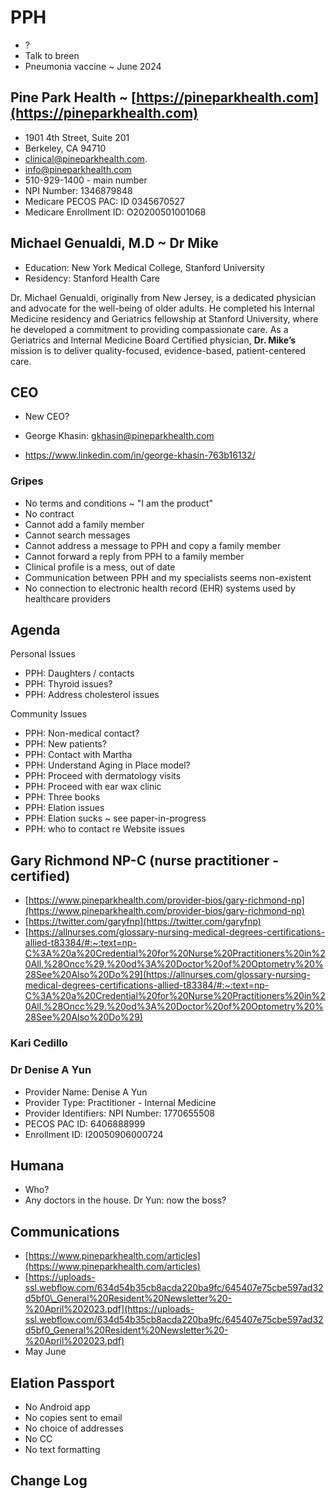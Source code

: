# PPH

* ?
* Talk to breen
* Pneumonia vaccine ~ June 2024

## Pine Park Health ~ [https://pineparkhealth.com](https://pineparkhealth.com)

* 1901 4th Street, Suite 201
* Berkeley, CA 94710
* clinical@pineparkhealth.com.
* info@pineparkhealth.com
* 510-929-1400 - main number
* NPI Number: 1346879848
* Medicare PECOS PAC: ID 0345670527
* Medicare Enrollment ID: O20200501001068


## Michael Genualdi, M.D ~ Dr Mike

* Education: New York Medical College, Stanford University
* Residency: Stanford Health Care

Dr. Michael Genualdi, originally from New Jersey, is a dedicated physician and advocate for the well-being of older adults. He completed his Internal Medicine residency and Geriatrics fellowship at Stanford University, where he developed a commitment to providing compassionate care. As a Geriatrics and Internal Medicine Board Certified physician, **Dr. Mike’s** mission is to deliver quality-focused, evidence-based, patient-centered care.


## CEO

* New CEO?

* George Khasin: gkhasin@pineparkhealth.com
* https://www.linkedin.com/in/george-khasin-763b16132/

### Gripes

* No terms and conditions ~ "I am the product"
* No contract
* Cannot add a family member
* Cannot search messages
* Cannot address a message to PPH and copy a family member
* Cannot forward a reply from PPH to a family member
* Clinical profile is a mess, out of date
* Communication between PPH and my specialists seems non-existent
* No connection to electronic health record (EHR) systems used by healthcare providers

## Agenda

Personal Issues

* PPH: Daughters / contacts
* PPH: Thyroid issues?
* PPH: Address cholesterol issues

Community Issues

* PPH: Non-medical contact?
* PPH: New patients?
* PPH: Contact with Martha
* PPH: Understand Aging in Place model?
* PPH: Proceed with dermatology visits
* PPH: Proceed with ear wax clinic
* PPH: Three books
* PPH: Elation issues
* PPH: Elation sucks ~ see paper-in-progress
* PPH: who to contact re Website issues



## Gary Richmond NP-C (nurse practitioner - certified)

* [https://www.pineparkhealth.com/provider-bios/gary-richmond-np](https://www.pineparkhealth.com/provider-bios/gary-richmond-np)
* [https://twitter.com/garyfnp](https://twitter.com/garyfnp)
* [https://allnurses.com/glossary-nursing-medical-degrees-certifications-allied-t83384/#:~:text=np-C%3A%20a%20Credential%20for%20Nurse%20Practitioners%20in%20All,%28Oncc%29.%20od%3A%20Doctor%20of%20Optometry%20%28See%20Also%20Do%29](https://allnurses.com/glossary-nursing-medical-degrees-certifications-allied-t83384/#:~:text=np-C%3A%20a%20Credential%20for%20Nurse%20Practitioners%20in%20All,%28Oncc%29.%20od%3A%20Doctor%20of%20Optometry%20%28See%20Also%20Do%29)

### Kari Cedillo

### Dr Denise A Yun

* Provider Name: Denise A Yun
* Provider Type: Practitioner - Internal Medicine
* Provider Identifiers: NPI Number: 1770655508
* PECOS PAC ID: 6406888999
* Enrollment ID: I20050906000724

## Humana

* Who?
* Any doctors in the house. Dr Yun: now the boss?

## Communications

* [https://www.pineparkhealth.com/articles](https://www.pineparkhealth.com/articles)
* [https://uploads-ssl.webflow.com/634d54b35cb8acda220ba9fc/645407e75cbe597ad32d5bf0\_General%20Resident%20Newsletter%20-%20April%202023.pdf](https://uploads-ssl.webflow.com/634d54b35cb8acda220ba9fc/645407e75cbe597ad32d5bf0_General%20Resident%20Newsletter%20-%20April%202023.pdf)
* May June

## Elation Passport

* No Android app
* No copies sent to email
* No choice of addresses
* No CC
* No text formatting

## Change Log